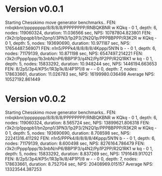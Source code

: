 # Version v0.0.1
Starting Chesskimo move generator benchmarks..
FEN: rnbqkbnr/pppppppp/8/8/8/8/PPPPPPPP/RNBQKBNR w KQkq - 0 1, depth: 6, nodes: 119060324, duration: 11.036566 sec, NPS: 10787804.823801
FEN: r3k2r/p1ppqpb1/bn2pnp1/3PN3/1p2P3/2N2Q1p/PPPBBPPP/R3K2R w KQkq - 0 1, depth: 5, nodes: 193690690, duration: 10.971187 sec, NPS: 17654487.569071
FEN: n1n5/PPPk4/8/8/8/8/4Kppp/5N1N b - - 0 1, depth: 6, nodes: 71179139, duration: 10.871198 sec, NPS: 6547497.214221
FEN: r3k2r/Pppp1ppp/1b3nbN/nP6/BBP1P3/q4N2/Pp1P2PP/R2Q1RK1 w kq - 0 1, depth: 5, nodes: 15833292, duration: 10.948244 sec, NPS: 1446194.663653
FEN: 8/2p5/3p4/KP5r/1R3p1k/8/4P1P1/8 w - - 0 0, depth: 7, nodes: 178633661, duration: 11.026783 sec, NPS: 16199980.036498
Average NPS: 10527192.861449

# Version v0.0.2
Starting Chesskimo move generator benchmarks..
FEN: rnbqkbnr/pppppppp/8/8/8/8/PPPPPPPP/RNBQKBNR w KQkq - 0 1, depth: 6, nodes: 119060324, duration: 8.565724 sec, NPS: 13899621.806318
FEN: r3k2r/p1ppqpb1/bn2pnp1/3PN3/1p2P3/2N2Q1p/PPPBBPPP/R3K2R w KQkq - 0 1, depth: 5, nodes: 193690690, duration: 8.708598 sec, NPS: 22241316.411292
FEN: n1n5/PPPk4/8/8/8/8/4Kppp/5N1N b - - 0 1, depth: 6, nodes: 71179139, duration: 8.600498 sec, NPS: 8276164.786479
FEN: r3k2r/Pppp1ppp/1b3nbN/nP6/BBP1P3/q4N2/Pp1P2PP/R2Q1RK1 w kq - 0 1, depth: 5, nodes: 15833292, duration: 8.837269 sec, NPS: 1791649.917021
FEN: 8/2p5/3p4/KP5r/1R3p1k/8/4P1P1/8 w - - 0 0, depth: 7, nodes: 178633661, duration: 8.752704 sec, NPS: 20408969.015157
Average NPS: 13323544.387253
